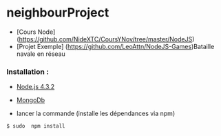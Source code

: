 # neighbourProject

-  [Cours Node] (https://github.com/NideXTC/CoursYNov/tree/master/NodeJS)
-  [Projet Exemple] (https://github.com/LeoAttn/NodeJS-Games)Bataille navale en réseau

### Installation : 
- [Node.js 4.3.2](https://nodejs.org/en/)
- [MongoDb](https://www.mongodb.org/)

- lancer la commande (installe les dépendances via npm)
```shell
$ sudo  npm install
```
